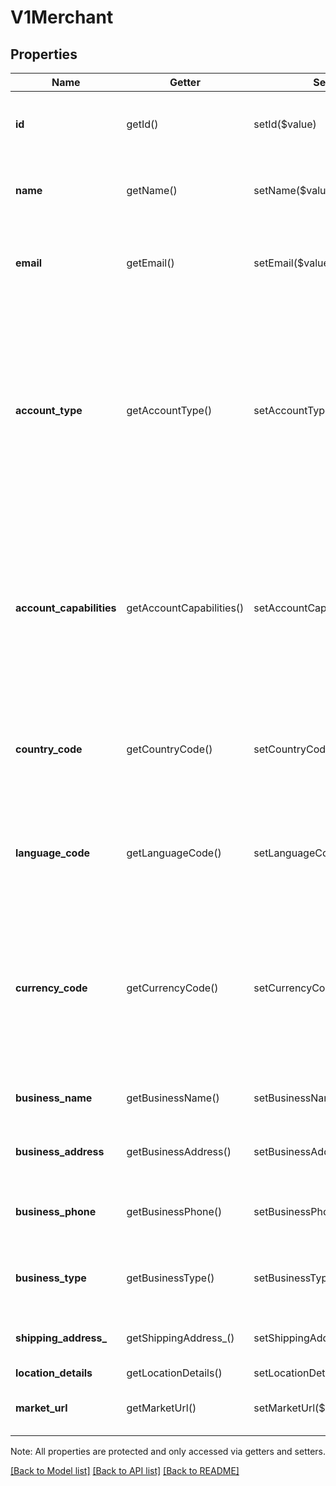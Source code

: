 # V1Merchant

## Properties
Name | Getter | Setter | Type | Description | Notes
------------ | ------------- | ------------- | ------------- | ------------- | -------------
**id** | getId() | setId($value) | **string** | The merchant account&#39;s unique identifier. | [optional] 
**name** | getName() | setName($value) | **string** | The name associated with the merchant account. | [optional] 
**email** | getEmail() | setEmail($value) | **string** | The email address associated with the merchant account. | [optional] 
**account_type** | getAccountType() | setAccountType($value) | **string** | Indicates whether the merchant account corresponds to a single-location account (LOCATION) or a business account (BUSINESS). This value is almost always LOCATION. | [optional] 
**account_capabilities** | getAccountCapabilities() | setAccountCapabilities($value) | **string[]** | Capabilities that are enabled for the merchant&#39;s Square account. Capabilities that are not listed in this array are not enabled for the account. | [optional] 
**country_code** | getCountryCode() | setCountryCode($value) | **string** | The country associated with the merchant account, in ISO 3166-1-alpha-2 format. | [optional] 
**language_code** | getLanguageCode() | setLanguageCode($value) | **string** | The language associated with the merchant account, in BCP 47 format. | [optional] 
**currency_code** | getCurrencyCode() | setCurrencyCode($value) | **string** | The currency associated with the merchant account, in ISO 4217 format. For example, the currency code for US dollars is USD. | [optional] 
**business_name** | getBusinessName() | setBusinessName($value) | **string** | The name of the merchant&#39;s business. | [optional] 
**business_address** | getBusinessAddress() | setBusinessAddress($value) | [**\SquareConnect\Model\Address**](Address.md) | The address of the merchant&#39;s business. | [optional] 
**business_phone** | getBusinessPhone() | setBusinessPhone($value) | [**\SquareConnect\Model\V1PhoneNumber**](V1PhoneNumber.md) | The phone number of the merchant&#39;s business. | [optional] 
**business_type** | getBusinessType() | setBusinessType($value) | **string** | The type of business operated by the merchant. | [optional] 
**shipping_address_** | getShippingAddress_() | setShippingAddress_($value) | [**\SquareConnect\Model\Address**](Address.md) | The merchant&#39;s shipping address. | [optional] 
**location_details** | getLocationDetails() | setLocationDetails($value) | [**\SquareConnect\Model\V1MerchantLocationDetails**](V1MerchantLocationDetails.md) |  | [optional] 
**market_url** | getMarketUrl() | setMarketUrl($value) | **string** | The URL of the merchant&#39;s online store. | [optional] 

Note: All properties are protected and only accessed via getters and setters.

[[Back to Model list]](../README.md#documentation-for-models) [[Back to API list]](../README.md#documentation-for-api-endpoints) [[Back to README]](../README.md)

